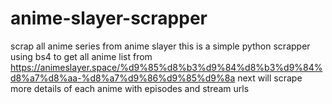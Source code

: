 # anime-slayer-scrapper
scrap all anime series from anime slayer
this is a simple python scrapper using bs4 to get all anime list from 
https://animeslayer.space/%d9%85%d8%b3%d9%84%d8%b3%d9%84%d8%a7%d8%aa-%d8%a7%d9%86%d9%85%d9%8a
next will scrape more details of each anime with episodes and stream urls

